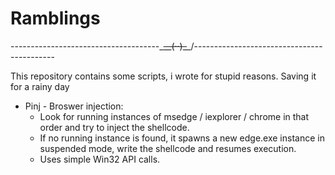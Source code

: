 # Ramblings

-------------------------------------\_~~__(··)_~~_/-------------------------------------------

This repository contains some scripts, i wrote for stupid reasons. Saving it for a rainy day

- Pinj - Broswer injection:
  - Look for running instances of msedge / iexplorer / chrome in that order and try to inject the shellcode.
  - If no running instance is found, it spawns a new edge.exe instance in suspended mode, write the shellcode and resumes execution.
  - Uses simple Win32 API calls.

